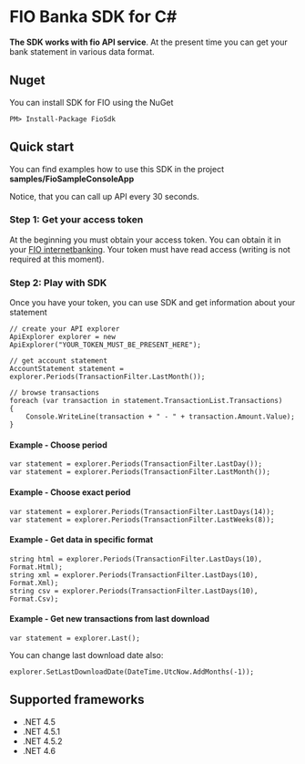 # FIO Banka SDK for C#
**The SDK works with fio API service**. At the present time you can get your bank statement in various data format.

## Nuget

You can install SDK for FIO using the NuGet

	PM> Install-Package FioSdk

## Quick start
You can find examples how to use this SDK in the project **samples/FioSampleConsoleApp**

Notice, that you can call up API every 30 seconds.

### Step 1: Get your access token
At the beginning you must obtain your access token. You can obtain it in your [FIO internetbanking](http://www.fio.cz/ib2/login). Your token must have read access (writing is not required at this moment).

### Step 2: Play with SDK
Once you have your token, you can use SDK and get information about your statement

	// create your API explorer
    ApiExplorer explorer = new ApiExplorer("YOUR_TOKEN_MUST_BE_PRESENT_HERE");

    // get account statement
    AccountStatement statement = explorer.Periods(TransactionFilter.LastMonth());

    // browse transactions
    foreach (var transaction in statement.TransactionList.Transactions)
    {
        Console.WriteLine(transaction + " - " + transaction.Amount.Value);
    }

#### Example - Choose period

	var statement = explorer.Periods(TransactionFilter.LastDay());
	var statement = explorer.Periods(TransactionFilter.LastMonth());

#### Example - Choose exact period
	var statement = explorer.Periods(TransactionFilter.LastDays(14));
	var statement = explorer.Periods(TransactionFilter.LastWeeks(8));

#### Example - Get data in specific format

    string html = explorer.Periods(TransactionFilter.LastDays(10), Format.Html);
	string xml = explorer.Periods(TransactionFilter.LastDays(10), Format.Xml);
	string csv = explorer.Periods(TransactionFilter.LastDays(10), Format.Csv);

#### Example - Get new transactions from last download
	var statement = explorer.Last();

You can change last download date also:

	explorer.SetLastDownloadDate(DateTime.UtcNow.AddMonths(-1));

## Supported frameworks

- .NET 4.5
- .NET 4.5.1
- .NET 4.5.2
- .NET 4.6
